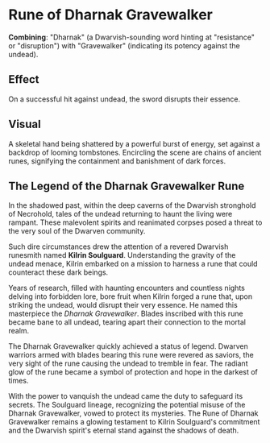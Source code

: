 # Rune of Dharnak Gravewalker

**Combining**: "Dharnak" (a Dwarvish-sounding word hinting at "resistance" or "disruption") with "Gravewalker" (indicating its potency against the undead).

## Effect

On a successful hit against undead, the sword disrupts their essence.

## Visual

A skeletal hand being shattered by a powerful burst of energy, set against a backdrop of looming tombstones. Encircling the scene are chains of ancient runes, signifying the containment and banishment of dark forces.

## The Legend of the Dharnak Gravewalker Rune

In the shadowed past, within the deep caverns of the Dwarvish stronghold of Necrohold, tales of the undead returning to haunt the living were rampant. These malevolent spirits and reanimated corpses posed a threat to the very soul of the Dwarven community.

Such dire circumstances drew the attention of a revered Dwarvish runesmith named **Kilrin Soulguard**. Understanding the gravity of the undead menace, Kilrin embarked on a mission to harness a rune that could counteract these dark beings.

Years of research, filled with haunting encounters and countless nights delving into forbidden lore, bore fruit when Kilrin forged a rune that, upon striking the undead, would disrupt their very essence. He named this masterpiece the *Dharnak Gravewalker*. Blades inscribed with this rune became bane to all undead, tearing apart their connection to the mortal realm.

The Dharnak Gravewalker quickly achieved a status of legend. Dwarven warriors armed with blades bearing this rune were revered as saviors, the very sight of the rune causing the undead to tremble in fear. The radiant glow of the rune became a symbol of protection and hope in the darkest of times.

With the power to vanquish the undead came the duty to safeguard its secrets. The Soulguard lineage, recognizing the potential misuse of the Dharnak Gravewalker, vowed to protect its mysteries. The Rune of Dharnak Gravewalker remains a glowing testament to Kilrin Soulguard's commitment and the Dwarvish spirit's eternal stand against the shadows of death.
